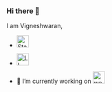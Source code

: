 ### Hi there 👋


I am Vigneshwaran,

- <a href="https://stackoverflow.com/users/3882241/vigneshwaran-chandrasekaran" target="_blank"><img height="28" alt="Stack_Overflow_logo" src="https://upload.wikimedia.org/wikipedia/commons/thumb/0/02/Stack_Overflow_logo.svg/800px-Stack_Overflow_logo.svg.png"></a>

- <a href="https://www.linkedin.com/in/vigneshwaranc/" target="_blank"><img height="28" alt="LI-Logo" src="https://content.linkedin.com/content/dam/me/business/en-us/amp/brand-site/v2/bg/LI-Logo.svg.original.svg"></a>

- 🔭 I’m currently working on <a href="https://www.wekanenterprisesolutions.com/"><img height="28" alt="wekanenterprisesolutions logo" src="https://www.wekanenterprisesolutions.com/images/wekan-logo.svg"></a>

<!-- wekanenterprisesolutions formarly known as wekan.company -->
